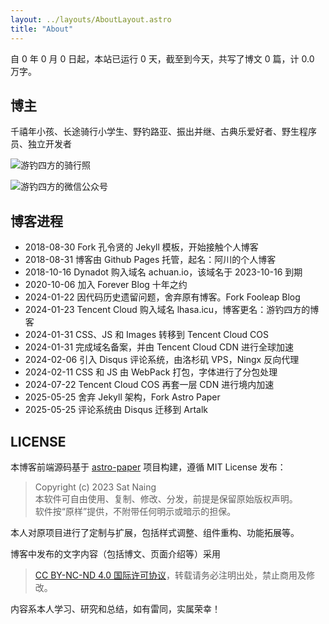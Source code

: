 ```yaml
---
layout: ../layouts/AboutLayout.astro
title: "About"
---
```


自 <span id="start-year" class="font-bold text-accent">0</span> 年 <span id="start-month" class="font-bold text-accent">0</span> 月 <span id="start-day" class="font-bold text-accent">0</span> 日起，本站已运行 <span id="running-days" class="font-bold text-accent">0</span> 天，截至到今天，共写了博文 <span id="total-posts" class="font-bold text-accent">0</span> 篇，计 <span id="total-words" class="font-bold text-accent">0.0</span> 万字。

## 博主

千禧年小孩、长途骑行小学生、野钓路亚、振出并继、古典乐爱好者、野生程序员、独立开发者

![游钓四方的骑行照](https://cos.lhasa.icu/StylePictures/my-photo.jpg_736 "游钓四方的骑行照")

![游钓四方的微信公众号](https://cos.lhasa.icu/StylePictures/WechatPublicAccount.jpg "生活中从不缺少美，而是缺少发现美的眼睛")

## 博客进程

- 2018-08-30 Fork 孔令贤的 Jekyll 模板，开始接触个人博客
- 2018-08-31 博客由 Github Pages 托管，起名：阿川的个人博客
- 2018-10-16 Dynadot 购入域名 achuan.io，该域名于 2023-10-16 到期
- 2020-10-06 加入 Forever Blog 十年之约
- 2024-01-22 因代码历史遗留问题，舍弃原有博客。Fork Fooleap Blog
- 2024-01-23 Tencent Cloud 购入域名 lhasa.icu，博客更名：游钓四方的博客
- 2024-01-31 CSS、JS 和 Images 转移到 Tencent Cloud COS
- 2024-01-31 完成域名备案，并由 Tencent Cloud CDN 进行全球加速
- 2024-02-06 引入 Disqus 评论系统，由洛杉矶 VPS，Ningx 反向代理
- 2024-02-11 CSS 和 JS 由 WebPack 打包，字体进行了分包处理
- 2024-07-22 Tencent Cloud COS 再套一层 CDN 进行境内加速
- 2025-05-25 舍弃 Jekyll 架构，Fork Astro Paper
- 2025-05-25 评论系统由 Disqus 迁移到 Artalk

## LICENSE

本博客前端源码基于 <a href="https://github.com/satnaing/astro-paper" target="_blank" rel="noopener noreferrer">astro-paper</a> 项目构建，遵循 MIT License 发布：

> Copyright (c) 2023 Sat Naing  
> 本软件可自由使用、复制、修改、分发，前提是保留原始版权声明。  
> 软件按“原样”提供，不附带任何明示或暗示的担保。

本人对原项目进行了定制与扩展，包括样式调整、组件重构、功能拓展等。

博客中发布的文字内容（包括博文、页面介绍等）采用  
> <a href="https://creativecommons.org/licenses/by-nc-nd/4.0/deed.zh-hans" target="_blank" rel="noopener noreferrer">CC BY-NC-ND 4.0 国际许可协议</a>，转载请务必注明出处，禁止商用及修改。

内容系本人学习、研究和总结，如有雷同，实属荣幸！
